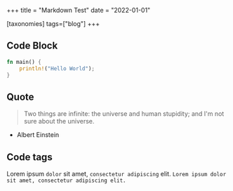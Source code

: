 +++
title = "Markdown Test"
date = "2022-01-01"

[taxonomies]
tags=["blog"]
+++

## Code Block

```rust
fn main() {
    println!("Hello World");
}
```

## Quote

> Two things are infinite: the universe and human stupidity; and I'm not sure about the universe.
- Albert Einstein


## Code tags

Lorem ipsum `dolor` sit amet, `consectetur adipiscing` elit. 
`Lorem ipsum dolor sit amet, consectetur adipiscing elit.`